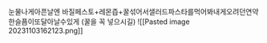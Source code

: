 눈물나게아픈날엔 바질페스토+레몬즙+꿀섞어서샐러드파스타를먹어봐내게오려던연약한슬픔이또달아날수있게 (꿀을 꼭 넣으시길)
![[Pasted image 20231103162123.png]]